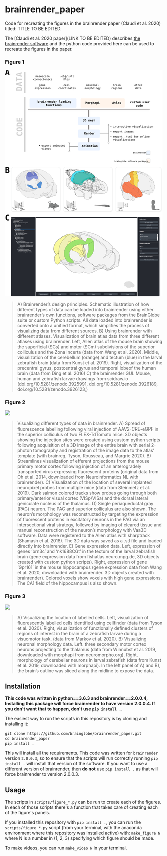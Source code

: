 # brainrender_paper
Code for recreating the figures in the brainrender paper (Claudi et al. 2020) titled: TITLE TO BE EDITED.

The [Claudi et al. 2020 paper](LINK TO BE EDITED) describes [the brainrender software](docs.brainrender.info) and the python code provided here can be used to recreate the figures in the paper.


### Figure 1
<img src='figures/Figure1.svg' max-width=1080px style="text-align:centered"></img>
> A) Brainrender’s design principles. Schematic illustration of how different types of data can be loaded into brainrender using either brainrender’s own functions, software packages from the BrainGlobe suite or custom Python scripts. All data loaded into brainrender is converted onto a unified format, which simplifies the process of visualizing data from different sources.  B) Using brainrender with different atlases. Visualization of brain atlas data from three different atlases using brainrender. Left, Allen atlas of the mouse brain showing the superficial (SCs) and motor (SCm) subdivisions of the superior colliculus and the Zona Incerta  (data from Wang et al. 2020).  Middle, visualization of the cerebellum (orange) and tectum (blue) in the larval zebrafish brain (data from Kunst et al. 2019). Right, visualization of the precentral gyrus, postcentral gyrus and temporal lobeof the human brain (data from Ding et al. 2016)  C) the brainrender GUI. Mouse, human and zebrafish larvae drawings from scidraw.io (doi.org/10.5281/zenodo.3925991, doi.org/10.5281/zenodo.3926189, doi.org/10.5281/zenodo.3926123,)


### Figure 2
<img src='figures/Figure2.svg' max-width=1080px style="text-align:centered"></img>
> Visualizing different types of data in brainrender. A) Spread of fluorescence labelling following viral injection of AAV2-CRE-eGPF in the superior colliculus of two FLEX-TdTomato mice. 3D objects showing the injection sites were created using custom python scripts following acquisition of a 3D image of the entire brain with serial 2-photon tomography and registration of the image data to the atlas’ template (with brainreg, Tyson, Rousseau, and Margrie 2020). B) Streamlines visualization of efferent projections from the mouse primary motor cortex following injection of an anterogradely transported virus expressing fluorescent proteins (original data from Oh et al. 2014, downloaded from Neuroinformatics NL with brainrender). C) Visualization of the location of several implanted neuropixel probes from multiple mice (data from Steinmetz et al. 2019). Dark salmon colored tracks show probes going through both primary/anterior visual cortex (VISp/VISa) and the dorsal lateral geniculate nucleus of the thalamus. D) Single periaqueductal gray (PAG) neuron. The PAG and superior colliculus are also shown. The neuron’s morphology was reconstructed by targeting the expression of fluorescent proteins in excitatory neurons in the PAG via an intersectional viral strategy, followed by imaging of cleared tissue and manual reconstruction of the neuron’s morphology with Vaa3D software. Data were registered to the Allen atlas with sharptrack (Shamash et al. 2018). The 3D data was saved as a .stl file and loaded directly into brainrender. E) Gene expression data. Left, expression of genes ‘brn3c’ and ‘nk1688CGt’ in the tectum of the larval zebrafish brain (gene expression data from fishatlas.neuro.mpg.de, 3D objects created with custom python scripts). Right, expression of gene ‘Gpr161’ in the mouse hippocampus (gene expression data from Wang et al. 2020, downloaded with brainrender. 3D objects created with brainrender). Colored voxels show voxels with high gene expressions. The CA1 field of the hippocampus is also shown.


### Figure 3
<img src='figures/Figure3.svg' max-width=1080px style="text-align:centered"></img>
>A) Visualizing the location of labelled cells. Left, visualization of fluorescently labelled cells identified using cellfinder (data from Tyson et al. 2020). Right, visualization of functionally defined clusters of regions of interest in the brain of a zebrafish larvae during a visuomotor task. (data from Markov et al. 2020).  B) Visualizing neuronal morphology data. Left. three secondary motor cortex neurons projecting to the thalamus (data from Winnubst et al. 2019, downloaded with morphapi from neuromorpho.org). Right, morphology of cerebellar neurons in larval zebrafish (data from Kunst et al. 2019, downloaded with morphapi). In the left panel of A) and B), the brain’s outline was sliced along the midline to expose the data.


## Installation
**This code was written in python==3.6.3 and brainrender==2.0.0.4, Installing this package will force brainrender to have version 2.0.0.4. If you don't want that to happen, don't use `pip install .`**. 

The easiest way to run the scripts in this repository is by cloning and installing it:
```
git clone https://github.com/brainglobe/brainrender_paper.git
cd brainrender_paper
pip install .
```

This will install all the requirements. This code was written for `brainrender` version `2.0.0.3`,  so to ensure that the scripts will run correctly running `pip install .` will install that version of the software. If you want to use a different version of brainrender, then **do not** use `pip install .` as that will force brainrender to version 2.0.0.3.

## Usage
The scripts in `scripts/figure_*.py` can be run to create each of the figures. In each of those scripts there's a function that takes care of creating each of the figure's panels. 

If you installed this repository with `pip install .`, you can run the `scripts/figure_*.py` script (from your terminal, with the anaconda environment where this repository was installed active)  with: `make_figure N` where N is a number in (1, 2, 3) specifying which figure should be made.

To make videos, you can run `make_video N` in your terminal.